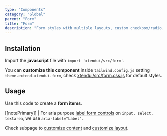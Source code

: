 ```yaml
---
type: "Components"
category: "Global"
parent: "Form"
title: "Form"
description: "Form styles with multiple layouts, custom checkbox/radio, javascript validation, and more."
---
```


## Installation

Import the **javascript** file with `import 'xtendui/src/form'`.

You can **customize this component** inside `tailwind.config.js` setting `theme.extend.xtendui.form`, check [xtendui/src/form.css.js](https://github.com/minimit/xtendui/blob/beta/src/form.css.js) for default styles.

## Usage

Use this code to create a **form items**.

[[notePrimary]]
| For aria purpose [label form controls](https://www.w3.org/WAI/tutorials/forms/labels/) on `input, select, textarea`, we use `aria-label="Label"`.

<demo>
  <demoinline src="demos/components/form/usage">
  </demoinline>
</demo>

Check subpage to [customize content](/components/form/content) and [customize layout](/components/form/layout).
